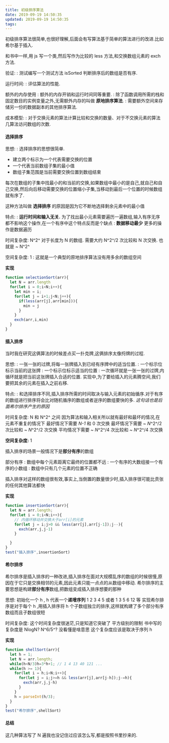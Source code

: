 ```yaml
---
title: 初级排序算法
date: 2019-09-19 14:50:35
updated: 2019-09-19 14:50:35
tags:
---
```


初级排序算法很简单,也很好理解,后面会有写算法基于简单的算法进行的改进.比如希尔基于插入.

和书中一样,用 js 写一个类,然后写作为比较的 less 方法,和交换数组元素的 exch 方法.

验证:
: 测试编写一个测试方法 isSorted 判断排序后的数组是否有序.

运行时间:
: 评估算法的性能.

额外的内存使用
: 额外的内存开销和运行时间同等重要.
: 除了函数调用所需的栈和固定数目的实例变量之外,无需额外内存的叫做 **原地排序算法**.
: 需要额外空间来存储另一份的数据副本的其他排序算法.

成本模型:
: 对于交换元素的算法计算比较和交换的数量、对于不交换元素的算法几算法访问数组的次数.

#### 选择排序

思想:
: 选择排序的思想很简单.
- 建立两个标示为一个代表需要交换的位置
- 一个代表当前数组子集的最小值
- 数组子集范围是当前需要交换位置到数组结束
  
每次在数组的子集中找最小的和当前的交换,如果数组中最小的是自己,就自己和自己交换,然后向后移动需要交换的位置缩小子集,当移动到最后一个位置的时候数组就有序了.

这种方法叫做 **选择排序** 的原因是因为它不断地选择剩余元素中的最小值

特点:
: **运行时间和输入无关.** 为了找出最小元素需要遍历一遍数组,输入有序无序都不影响这个操作,在一个有序中这个特点反而是个缺点
: **数据移动最少** 更多的操作是数据遍历

时间复杂度: N^2^
对于长度为 N 的数组. 需要大约 N^2^/2 次比较和 N 次交换.
也就是 ~ N^2^

空间复杂度: 1
: 这就是一个典型的原地排序算法没有用多余的数组空间

**实现**
```js selection sort
function selectionSort(arr){
  let N = arr.length
  for(let i = 0;i<N;i++){
    let min = i;
    for(let j = i+1;j<N;j++){
      if(less(arr[j],arr[min])){
        min = j
      }
    }
    exch(arr,i,min)
  }
}
```

#### 插入排序

当时我在研究这俩算法的时候差点买一扑克牌,这俩排序太像捋牌的过程.

思想:
:  一张一张的过牌,将每一张牌插入到已经有序牌中的适当位置.
: 一个标示位标示当前的这张牌
: 一个标示位标示适当的位置
: 一次循环就是一张一张的过牌,内循环就是把当前这张牌插入合适的位置.
实现中,为了要给插入的元素腾空间,我们要把其余的元素在插入之前右移.


特点:
: 和选择排序不同,插入排序所需的时间取决与输入元素的初始循序.对于有序的数组进行排序将会比对随机循序的数组或者逆序的数组要快的多. *这句话也是后面希尔排序产生的原因*

时间复杂度: N 和 N^2^ 之间
因为算法和输入相关所以就有最好和最坏的情况,在元素不重复的情况下
最好情况下需要 *N-1* 和 0 次交换
最坏情况下需要 ~ *N*^2^/2 次比较和 ~ *N*^2^/2 次交换
平均情况下需要 ~ *N*^2^/4 次比较和 ~ *N*^2^/4 次交换

**空间复杂度:** 1

插入排序的场景一般情况下是**部分有序**的数组

部分有序
: 数组中每个元素距离它最终的位置都不远 
: 一个有序的大数组接一个有序的小数组
: 数组中只有几个元素的位置不正确

插入排序对这样的数组很有效,事实上,当倒置的数量很少时,插入排序很可能比贲张的任何其他算法都快

**实现**
```js insertion sort
function insertionSort(arr){
  let N = arr.length;
  for(let i = 0;i<N;i++){
    // 内循环移动并交换大于arr[i]的元素
    for(let j = i;j>0 && less(arr[j],arr[j-1]);j--){
      exch(arr,j,j-1)
    }

  }
}
test("插入排序",insertionSort)
```

#### 希尔排序
希尔排序是插入排序的一种改进,插入排序在面对大规模乱序的数组的时候很慢,原因在于它只是交换相邻的元素,因此元素只能一点点的从数组中移动.
希尔排序的主要思想是构建**部分有序**数组,把数组变成插入排序想要的那种

思想:
初始化一个 h , h 代表一个**递增序列** 1 2 3 4 5 或者 1 3 5 6 12 等
实现希尔排序是对于每个 h ,用插入排序将 h 个子数组独立的排序,这样就构建了多个部分有序数组而且子数组很短

时间复杂度:
这个时间复杂度很迷茫,只是知道它突破了 平方级别的限制
书中写的复杂度是 NlogN? N^6/5^? 没看懂是啥意思
这个复杂度应该是取决于序列 h 

**实现**
```js shell sort
function shellSort(arr){
  let h = 1;
  let N = arr.length;
  while(h<N/3)h=3*h+1; // 1 4 13 40 121 ...
  while(h >= 1){
    for(let i = h;i<N;i++){
      for(let j = i;j>=h && less(arr[j],arr[j-h]);j-=h){
        exch(arr,j,j-h)
      } 
    }
    h = parseInt(h/3);
  }
}
test("希尔排序",shellSort)
```

#### 总结
这几种算法写了 N 遍我也没记住过应该怎么写,都是按照书里抄来的.